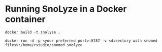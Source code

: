 # Running SnoLyze in a Docker container

```shell
docker build -t snolyze .

docker run -d -p <your preferred port>:8787 -v <directory with snomed files>:/home/rstudio/snomed snolyze
```

